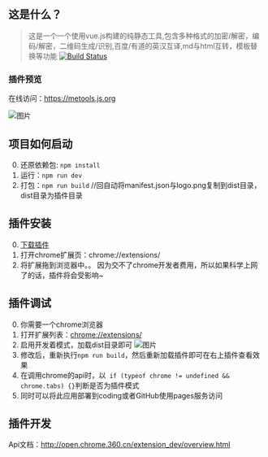 ## 这是什么？
>这是一个一个使用vue.js构建的纯静态工具,包含多种格式的加密/解密，编码/解密，二维码生成/识别,百度/有道的英汉互译,md与html互转，模板替换等功能
[![Build Status](https://travis-ci.org/yimogit/metools.svg?branch=master)](https://travis-ci.org/yimogit/metools)

### 插件预览
在线访问：https://metools.js.org

![图片](https://dn-coding-net-production-pp.qbox.me/89415c80-dae3-46dc-9abe-94fcad9971f1.png)


## 项目如何启动
0. 还原依赖包: `npm install` 
1. 运行：`npm run dev` 
2. 打包：`npm run build` //回自动将manifest.json与logo.png复制到dist目录，dist目录为插件目录

## 插件安装   
0. [下载插件](https://github.com/yimogit/metools-plugin/releases/download/v1.0/metools.crx) 
1. 打开chrome扩展页：chrome://extensions/
2. 将扩展拖到浏览器中。。
因为交不了chrome开发者费用，所以如果科学上网了的话，插件将会受影响~

## 插件调试
0. 你需要一个chrome浏览器
1. 打开扩展列表：[chrome://extensions/](chrome://extensions/)
2. 启用开发着模式，加载dist目录即可
![图片](https://dn-coding-net-production-pp.qbox.me/c2c608ed-90d3-4dbe-98be-e6dc0c68f5c1.png)
3. 修改后，重新执行`npm run build`，然后重新加载插件即可在右上插件查看效果
4. 在调用chrome的api时，以` if (typeof chrome != undefined && chrome.tabs) {}`判断是否为插件模式
5. 同时可以将此应用部署到coding或者GitHub使用pages服务访问

## 插件开发
Api文档：http://open.chrome.360.cn/extension_dev/overview.html
